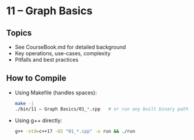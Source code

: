 # 11 – Graph Basics

## Topics
- See CourseBook.md for detailed background
- Key operations, use-cases, complexity
- Pitfalls and best practices

## How to Compile
- Using Makefile (handles spaces):
  ```bash
  make -j
  ./bin/11 – Graph Basics/01_*.cpp   # or run any built binary path
  ```
- Using g++ directly:
  ```bash
  g++ -std=c++17 -O2 "01_*.cpp" -o run && ./run
  ```
